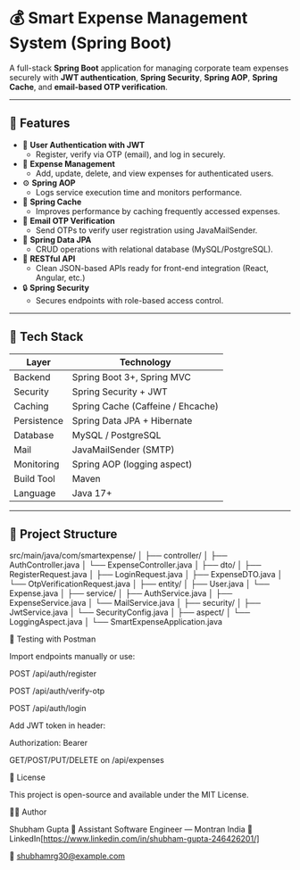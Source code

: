 # 💰 Smart Expense Management System (Spring Boot)

A full-stack **Spring Boot** application for managing corporate team expenses securely with **JWT authentication**, **Spring Security**, **Spring AOP**, **Spring Cache**, and **email-based OTP verification**.

---

## 🚀 Features

- 🔐 **User Authentication with JWT**
  - Register, verify via OTP (email), and log in securely.
- 💸 **Expense Management**
  - Add, update, delete, and view expenses for authenticated users.
- ⚙️ **Spring AOP**
  - Logs service execution time and monitors performance.
- 🧠 **Spring Cache**
  - Improves performance by caching frequently accessed expenses.
- 📧 **Email OTP Verification**
  - Send OTPs to verify user registration using JavaMailSender.
- 🧱 **Spring Data JPA**
  - CRUD operations with relational database (MySQL/PostgreSQL).
- 🧰 **RESTful API**
  - Clean JSON-based APIs ready for front-end integration (React, Angular, etc.)
- 🔒 **Spring Security**
  - Secures endpoints with role-based access control.

---

## 🧩 Tech Stack

| Layer | Technology |
|--------|-------------|
| Backend | Spring Boot 3+, Spring MVC |
| Security | Spring Security + JWT |
| Caching | Spring Cache (Caffeine / Ehcache) |
| Persistence | Spring Data JPA + Hibernate |
| Database | MySQL / PostgreSQL |
| Mail | JavaMailSender (SMTP) |
| Monitoring | Spring AOP (logging aspect) |
| Build Tool | Maven |
| Language | Java 17+ |

---

## 📂 Project Structure

src/main/java/com/smartexpense/
│
├── controller/
│ ├── AuthController.java
│ └── ExpenseController.java
│
├── dto/
│ ├── RegisterRequest.java
│ ├── LoginRequest.java
│ ├── ExpenseDTO.java
│ └── OtpVerificationRequest.java
│
├── entity/
│ ├── User.java
│ └── Expense.java
│
├── service/
│ ├── AuthService.java
│ ├── ExpenseService.java
│ └── MailService.java
│
├── security/
│ ├── JwtService.java
│ └── SecurityConfig.java
│
├── aspect/
│ └── LoggingAspect.java
│
└── SmartExpenseApplication.java


🧪 Testing with Postman

Import endpoints manually or use:

POST /api/auth/register

POST /api/auth/verify-otp

POST /api/auth/login

Add JWT token in header:

Authorization: Bearer <your-token>


GET/POST/PUT/DELETE on /api/expenses


🧾 License

This project is open-source and available under the MIT License.

👨‍💻 Author

Shubham Gupta
💼 Assistant Software Engineer — Montran India
🔗 LinkedIn[https://www.linkedin.com/in/shubham-gupta-246426201/]

📧 shubhamrg30@example.com